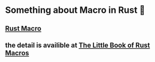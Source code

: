 # Something about Macro in Rust :crab:
## [Rust Macro](https://gist.github.com/aucker/ac26b9db0dd5c1f84275802250503094)

## the detail is availible at [The Little Book of Rust Macros](https://veykril.github.io/tlborm/decl-macros/macros-practical.html#macros-a-practical-introduction)